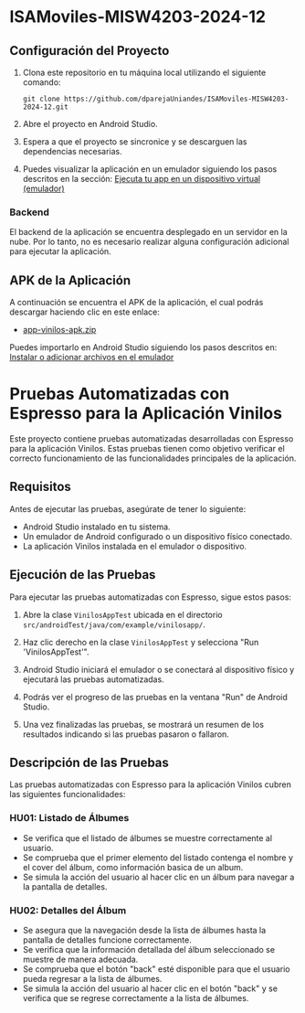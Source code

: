 # ISAMoviles-MISW4203-2024-12

## Configuración del Proyecto

1. Clona este repositorio en tu máquina local utilizando el siguiente comando:
   ```
   git clone https://github.com/dparejaUniandes/ISAMoviles-MISW4203-2024-12.git
   ```
2. Abre el proyecto en Android Studio.

3. Espera a que el proyecto se sincronice y se descarguen las dependencias necesarias.

4. Puedes visualizar la aplicación en un emulador siguiendo los pasos descritos en la sección: [Ejecuta tu app en un dispositivo virtual (emulador)](https://developer.android.com/codelabs/basic-android-kotlin-training-first-template-project?hl=es-419#2) 

### Backend

El backend de la aplicación se encuentra desplegado en un servidor en la nube. Por lo tanto, no es necesario realizar alguna configuración adicional para ejecutar la aplicación.

## APK de la Aplicación

A continuación se encuentra el APK de la aplicación, el cual podrás descargar haciendo clic en este enlace:

* [app-vinilos-apk.zip](https://github.com/dparejaUniandes/ISAMoviles-MISW4203-2024-12/files/15445018/app-debug.apk.zip)


Puedes importarlo en Android Studio siguiendo los pasos descritos en: [Instalar o adicionar archivos en el emulador](https://developer.android.com/studio/run/emulator-install-add-files)

# Pruebas Automatizadas con Espresso para la Aplicación Vinilos

Este proyecto contiene pruebas automatizadas desarrolladas con Espresso para la aplicación Vinilos. Estas pruebas tienen como objetivo verificar el correcto funcionamiento de las funcionalidades principales de la aplicación.

## Requisitos

Antes de ejecutar las pruebas, asegúrate de tener lo siguiente:

- Android Studio instalado en tu sistema.
- Un emulador de Android configurado o un dispositivo físico conectado.
- La aplicación Vinilos instalada en el emulador o dispositivo.

## Ejecución de las Pruebas

Para ejecutar las pruebas automatizadas con Espresso, sigue estos pasos:

1. Abre la clase `VinilosAppTest` ubicada en el directorio `src/androidTest/java/com/example/vinilosapp/`.

2. Haz clic derecho en la clase `VinilosAppTest` y selecciona "Run 'VinilosAppTest'".

3. Android Studio iniciará el emulador o se conectará al dispositivo físico y ejecutará las pruebas automatizadas.

4. Podrás ver el progreso de las pruebas en la ventana "Run" de Android Studio.

5. Una vez finalizadas las pruebas, se mostrará un resumen de los resultados indicando si las pruebas pasaron o fallaron.

## Descripción de las Pruebas

Las pruebas automatizadas con Espresso para la aplicación Vinilos cubren las siguientes funcionalidades:

### HU01: Listado de Álbumes

- Se verifica que el listado de álbumes se muestre correctamente al usuario.
- Se comprueba que el primer elemento del listado contenga el nombre y el cover del álbum, como información basica de un album.
- Se simula la acción del usuario al hacer clic en un álbum para navegar a la pantalla de detalles.

### HU02: Detalles del Álbum

- Se asegura que la navegación desde la lista de álbumes hasta la pantalla de detalles funcione correctamente.
- Se verifica que la información detallada del álbum seleccionado se muestre de manera adecuada.
- Se comprueba que el botón "back" esté disponible para que el usuario pueda regresar a la lista de álbumes.
- Se simula la acción del usuario al hacer clic en el botón "back" y se verifica que se regrese correctamente a la lista de álbumes.
